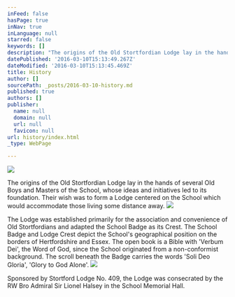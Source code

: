 ```yaml
---
inFeed: false
hasPage: true
inNav: true
inLanguage: null
starred: false
keywords: []
description: "The origins of the Old Stortfordian Lodge lay in the hands of several Old Boys and Masters of the School, whose ideas and initiatives led to its foundation.\_ Their wish was to form a Lodge centered on the School which would accommodate those living some distance away.\_"
datePublished: '2016-03-10T15:13:49.267Z'
dateModified: '2016-03-10T15:13:45.469Z'
title: History
author: []
sourcePath: _posts/2016-03-10-history.md
published: true
authors: []
publisher:
  name: null
  domain: null
  url: null
  favicon: null
url: history/index.html
_type: WebPage

---
```

![](https://s3-us-west-2.amazonaws.com/the-grid-img/p/e9e8c7379b6e0227ff4bcbe563b19ad810bcfd2c.png)

The origins of the Old Stortfordian Lodge lay in the hands of several Old Boys and Masters of the School, whose ideas and initiatives led to its foundation.  Their wish was to form a Lodge centered on the School which would accommodate those living some distance away. ![](https://s3-us-west-2.amazonaws.com/the-grid-img/p/9bd52030cae5794d0095286f199fc67fcbbf2019.jpg)

The Lodge was established primarily for the association and convenience of Old Stortfordians and adapted the School Badge as its Crest.  The School Badge and Lodge Crest depict the School's geographical position on the borders of Hertfordshire and Essex. The open book is a Bible with 'Verbum Dei', the Word of God, since the School originated from a non-conformist background. The scroll beneath the Badge carries the words 'Soli Deo Gloria', 'Glory to God Alone'.
![](https://s3-us-west-2.amazonaws.com/the-grid-img/p/26fa344b40d12041232941379457292fcebd5ae0.jpg)

Sponsored by Stortford Lodge No. 409, the Lodge was consecrated by the RW Bro Admiral Sir Lionel Halsey in the School Memorial Hall.